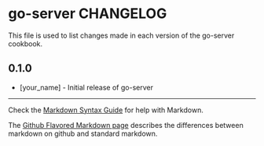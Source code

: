 go-server CHANGELOG
===================

This file is used to list changes made in each version of the go-server cookbook.

0.1.0
-----
- [your_name] - Initial release of go-server

- - -
Check the [Markdown Syntax Guide](http://daringfireball.net/projects/markdown/syntax) for help with Markdown.

The [Github Flavored Markdown page](http://github.github.com/github-flavored-markdown/) describes the differences between markdown on github and standard markdown.
